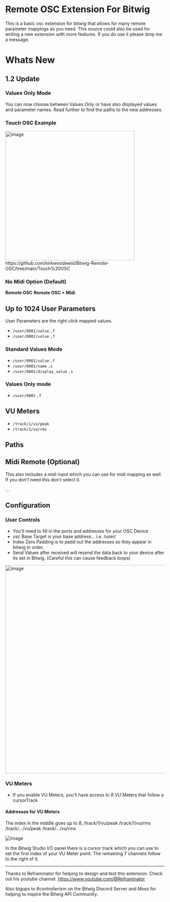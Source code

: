 # Remote OSC Extension For Bitwig
This is a basic osc extension for bitwig that allows for many remote parameter mappings as you need. This source could also be used for writing a new extension with more features. If you do use it please drop me a message.

# Whats New

## 1.2 Update

### Values Only Mode
You can now choose between Values Only or have also displayed values and parameter names. Read further to find the paths to the new addresses.

### Touch OSC Example
<img width="408" alt="image" src="https://github.com/kirkwoodwest/Bitwig-Remote-OSC/assets/6645471/4089648f-e620-4a75-b876-7a352e8287ce">
https://github.com/kirkwoodwest/Bitwig-Remote-OSC/tree/main/Touch%20OSC

### No Midi Option (Default)
**Remote OSC**
**Remote OSC + Midi**

## Up to 1024 User Parameters
User Parameters are the right click mapped values.
- `/user/0001/value` `,f`
- `/user/0002/value` `,f` 

### Standard Values Mode
- `/user/0001/value` `,f`
- `/user/0001/name` `,s`
- `/user/0001/display_value` `,s`

### Values Only mode
- `/user/0001` `,f`

## VU Meters
- `/track/1/vu/peak`
- `/track/1/vu/rms`

## Paths

## Midi Remote (Optional)
This also includes a midi input which you can use for midi mapping as well. If you don't need this don't select it.

...

## Configuration

### User Controls
- You'll need to fill in the ports and addresses for your OSC Device
- osc Base Target is your base address... i.e. /user/
- Index Zero Padding is to padd out the addresses so they appear in bitwig in order.
- Send Values after received will resend the data back to your device after its set in Bitwig. (Careful this can cause feedback loops)

<img width="657" alt="image" src="https://github.com/kirkwoodwest/Bitwig-Remote-OSC/assets/6645471/7ab1799e-0c53-428a-bf16-cf6249c69f50">


### VU Meters
- If you enable VU Meters, you'll have access to 8 VU Meters that follow a cursorTrack

#### Addresses for VU Meters
The index in the middle goes up to 8,
/track/1/vu/peak
/track/1/vu/rms
/track/.../vu/peak
/track/.../vu/rms

![image](https://user-images.githubusercontent.com/6645471/211904600-8746b846-01dc-4dfe-afd1-be1de5346476.png)

In the Bitwig Studio I/O panel there is a cursor track which you can use to set the first index of your VU Meter point. The remaining 7 channels follow to the right of it. 

---
Thanks to Reframinator for helping to design and test this extension. Check out his youtube channel. https://www.youtube.com/@Reframinator

Also bigups to #controllerism on the Bitwig Discord Server and Moss for helping to inspire the Bitwig API Community.
